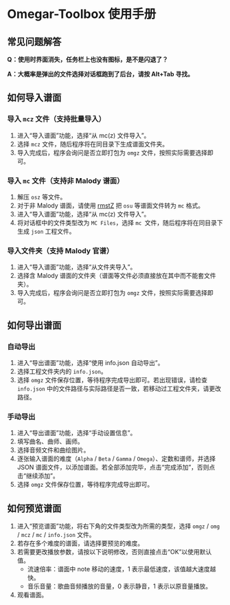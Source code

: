 # Omegar-Toolbox 使用手册

## 常见问题解答

**Q：使用时界面消失，任务栏上也没有图标，是不是闪退了？**

**A：大概率是弹出的文件选择对话框跑到了后台，请按 Alt+Tab 寻找。**

## 如何导入谱面

### 导入 `mcz` 文件（支持批量导入）

1. 进入“导入谱面”功能，选择“从 mc(z) 文件导入”。
2. 选择 `mcz` 文件，随后程序将在同目录下生成谱面文件夹。
3. 导入完成后，程序会询问是否立即打包为 `omgz` 文件，按照实际需要选择即可。

### 导入 `mc` 文件（支持非 Malody 谱面）

1. 解压 `osz` 等文件。
2. 对于非 Malody 谱面，请使用 [rmstZ](https://lrfasd.github.io/rmstZ/rmstZ_20221022.html) 把 `osu` 等谱面文件转为 `mc` 格式。
3. 进入“导入谱面”功能，选择“从 mc(z) 文件导入”。
4. 将对话框中的文件类型改为 `MC Files`，选择 `mc `文件，随后程序将在同目录下生成 `json` 工程文件。

### 导入文件夹（支持 Malody 官谱）

1. 进入“导入谱面”功能，选择“从文件夹导入”。
2. 选择含 Malody 谱面的文件夹（谱面等文件必须直接放在其中而不能套文件夹）。
3. 导入完成后，程序会询问是否立即打包为 `omgz` 文件，按照实际需要选择即可。

## 如何导出谱面

### 自动导出

1. 进入“导出谱面”功能，选择“使用 info.json 自动导出”。
2. 选择工程文件夹内的 `info.json`。
3. 选择 `omgz` 文件保存位置，等待程序完成导出即可。若出现错误，请检查 `info.json` 中的文件路径与实际路径是否一致，若移动过工程文件夹，请更改路径。

### 手动导出

1. 进入“导出谱面”功能，选择“手动设置信息”。
2. 填写曲名、曲师、画师。
3. 选择音频文件和曲绘图片。
4. 逐张输入谱面的难度（`Alpha` / `Beta` / `Gamma` / `Omega`）、定数和谱师，并选择 JSON 谱面文件，以添加谱面。若全部添加完毕，点击“完成添加”，否则点击“继续添加”。
5. 选择 `omgz` 文件保存位置，等待程序完成导出即可。

## 如何预览谱面

1. 进入“预览谱面”功能，将右下角的文件类型改为所需的类型，选择 `omgz` / `omg` / `mcz` / `mc` / `info.json` 文件。
2. 若存在多个难度的谱面，请选择要预览的难度。
3. 若需要更改播放参数，请按以下说明修改，否则直接点击“OK”以使用默认值。
   * 流速倍率：谱面中 note 移动的速度，1 表示最低速度，该值越大速度越快。
   * 音乐音量：歌曲音频播放的音量，0 表示静音，1 表示以原音量播放。
4. 观看谱面。

